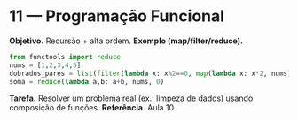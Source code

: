 # 11 — Programação Funcional
**Objetivo.** Recursão + alta ordem.
**Exemplo (map/filter/reduce).**
```python
from functools import reduce
nums = [1,2,3,4,5]
dobrados_pares = list(filter(lambda x: x%2==0, map(lambda x: x*2, nums)))
soma = reduce(lambda a,b: a+b, nums, 0)
```
**Tarefa.** Resolver um problema real (ex.: limpeza de dados) usando composição de funções.
**Referência.** Aula 10.
